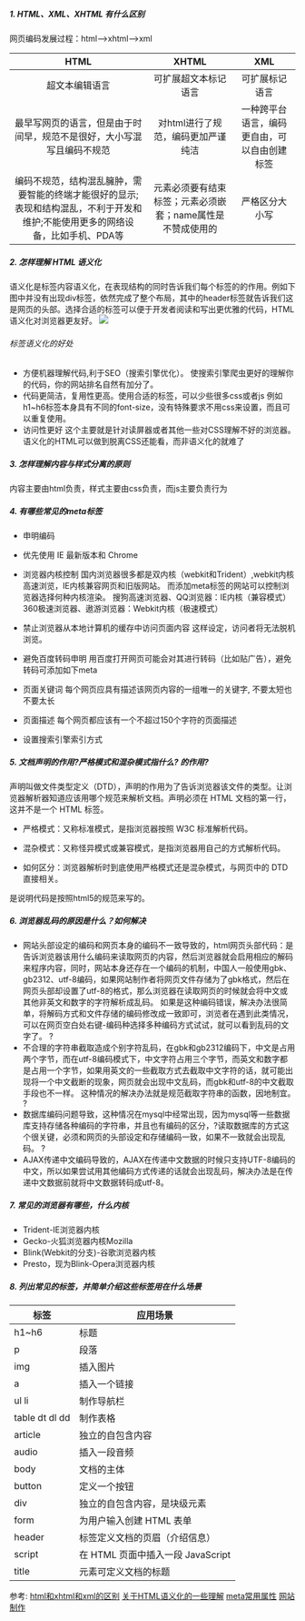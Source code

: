 ##### 1. HTML、XML、XHTML 有什么区别
网页编码发展过程：html-->xhtml-->xml

|HTML | XHTML | XML |
| :-------------: |:-------------:| :-----:| 
| 超文本编辑语言 | 可扩展超文本标记语言 | 可扩展标记语言 |
|最早写网页的语言，但是由于时间早，规范不是很好，大小写混写且编码不规范| 对html进行了规范，编码更加严谨纯洁|一种跨平台语言，编码更自由，可以自由创建标签 |  
| 编码不规范，结构混乱臃肿，需要智能的终端才能很好的显示;表现和结构混乱，不利于开发和维护;不能使用更多的网络设备，比如手机、PDA等 | 元素必须要有结束标签；元素必须嵌套；name属性是不赞成使用的|严格区分大小写 |


##### 2. 怎样理解 HTML 语义化
语义化是标签内容语义化，在表现结构的同时告诉我们每个标签的的作用。例如下图中并没有出现div标签，依然完成了整个布局，其中的header标签就告诉我们这是网页的头部。选择合适的标签可以便于开发者阅读和写出更优雅的代码，HTML 语义化对浏览器更友好。
![](http://upload-images.jianshu.io/upload_images/5804931-77050525c7605cf8.jpg?imageMogr2/auto-orient/strip%7CimageView2/2/w/1240)
###### 标签语义化的好处
- 方便机器理解代码,利于SEO（搜索引擎优化）。
使搜索引擎爬虫更好的理解你的代码，你的网站排名自然有加分了。
- 代码更简洁，复用性更高。使用合适的标签，可以少些很多css或者js
例如h1~h6标签本身具有不同的font-size，没有特殊要求不用css来设置，而且可以重复使用。
- 访问性更好
这个主要就是针对读屏器或者其他一些对CSS理解不好的浏览器。语义化的HTML可以做到脱离CSS还能看，而非语义化的就难了
##### 3. 怎样理解内容与样式分离的原则
内容主要由html负责，样式主要由css负责，而js主要负责行为
##### 4. 有哪些常见的meta标签
- 申明编码

> <meta charset='utf-8' />
- 优先使用 IE 最新版本和 Chrome

> <meta http-equiv="X-UA-Compatible" content="IE=edge,chrome=1" />
<!-- 关于X-UA-Compatible -->
<meta http-equiv="X-UA-Compatible" content="IE=6" ><!-- 使用IE6 -->
<meta http-equiv="X-UA-Compatible" content="IE=7" ><!-- 使用IE7 -->
<meta http-equiv="X-UA-Compatible" content="IE=8" ><!-- 使用IE8 -->

- 浏览器内核控制
国内浏览器很多都是双内核（webkit和Trident）,webkit内核高速浏览，IE内核兼容网页和旧版网站。 而添加meta标签的网站可以控制浏览器选择何种内核渲染。
搜狗高速浏览器、QQ浏览器：IE内核（兼容模式）
360极速浏览器、遨游浏览器：Webkit内核（极速模式）
 
 > <meta name="renderer" content="webkit|ie-comp|ie-stand">





- 禁止浏览器从本地计算机的缓存中访问页面内容
这样设定，访问者将无法脱机浏览。

> <meta http-equiv="Pragma" content="no-cache">
- 避免百度转码申明
用百度打开网页可能会对其进行转码（比如贴广告），避免转码可添加如下meta

> <meta http-equiv="Cache-Control" content="no-siteapp" />

- 页面关键词
每个网页应具有描述该网页内容的一组唯一的关键字, 不要太短也不要太长

> <meta name="keywords" content="your tags" />
- 页面描述
每个网页都应该有一个不超过150个字符的页面描述

> <meta name="description" content="150 words" />

- 设置搜索引擎索引方式

> <meta name="robots" content="index,follow" />
<!--
    all：文件将被检索，且页面上的链接可以被查询；
    none：文件将不被检索，且页面上的链接不可以被查询；
    index：文件将被检索；
    follow：页面上的链接可以被查询；
    noindex：文件将不被检索；
    nofollow：页面上的链接不可以被查询。
 -->









##### 5. 文档声明的作用?严格模式和混杂模式指什么?<!doctype html> 的作用?
<!DOCTYPE>声明叫做文件类型定义（DTD），声明的作用为了告诉浏览器该文件的类型。让浏览器解析器知道应该用哪个规范来解析文档。<!DOCTYPE>声明必须在 HTML 文档的第一行，这并不是一个 HTML 标签。
- 严格模式：又称标准模式，是指浏览器按照 W3C 标准解析代码。

- 混杂模式：又称怪异模式或兼容模式，是指浏览器用自己的方式解析代码。
- 如何区分：浏览器解析时到底使用严格模式还是混杂模式，与网页中的 DTD 直接相关。
<!doctype html> 是说明代码是按照html5的规范来写的。

##### 6. 浏览器乱码的原因是什么？如何解决
- 网站头部设定的编码和网页本身的编码不一致导致的，html网页头部代码：<meta http-equiv="Content-Type" content="text/html; charset=gb2312" />是告诉浏览器该用什么编码来读取网页的内容，然后浏览器就会启用相应的解码来程序内容，同时，网站本身还存在一个编码的机制，中国人一般使用gbk、gb2312、utf-8编码，如果网站制作者将网页文件存储为了gbk格式，然后在网页头部却设置了utf-8的格式，那么浏览器在读取网页的时候就会将中文或其他非英文和数字的字符解析成乱码。
如果是这种编码错误，解决办法很简单，将解码方式和文件存储的编码修改成一致即可，浏览者在遇到此类情况，可以在网页空白处右键-编码种选择多种编码方式试试，就可以看到乱码的文字了。
?
- 不合理的字符串截取造成个别字符乱码，在gbk和gb2312编码下，中文是占用两个字节，而在utf-8编码模式下，中文字符占用三个字节，而英文和数字都是占用一个字节，如果用英文的一些截取方式去截取中文字符的话，就可能出现将一个中文截断的现象，网页就会出现中文乱码，而gbk和utf-8的中文截取手段也不一样。
这种情况的解决办法就是规范截取字符串的函数，因地制宜。
?
- 数据库编码问题导致，这种情况在mysql中经常出现，因为mysql等一些数据库支持存储各种编码的字符串，并且也有编码的区分，?读取数据库的方式这个很关键，必须和网页的头部设定和存储编码一致，如果不一致就会出现乱码。
?
- AJAX传递中文编码导致的，AJAX在传递中文数据的时候只支持UTF-8编码的中文，所以如果尝试用其他编码方式传递的话就会出现乱码，解决办法是在传递中文数据前就将中文数据转码成utf-8。

##### 7. 常见的浏览器有哪些，什么内核

- Trident-IE浏览器内核 
- Gecko-火狐浏览器内核Mozilla 
- Blink(Webkit的分支)-谷歌浏览器内核 
- Presto，现为Blink-Opera浏览器内核
##### 8. 列出常见的标签，并简单介绍这些标签用在什么场景

|标签|应用场景|
|--------|----------|
|h1~h6|标题|
|p|段落|
|img|插入图片|
|a|插入一个链接|
|ul    li|制作导航栏|
|table dt dl dd|制作表格|
|article|独立的自包含内容|
|audio|插入一段音频|
|body|文档的主体|
|button|定义一个按钮|
|div|独立的自包含内容，是块级元素|
|form|为用户输入创建 HTML 表单|
|header|标签定义文档的页眉（介绍信息）|
|script|在 HTML 页面中插入一段 JavaScript|
|title|元素可定义文档的标题|



参考:
[html和xhtml和xml的区别](http://www.cnblogs.com/fredshare/archive/2011/11/10/2244308.html)
[关于HTML语义化的一些理解](http://www.cnblogs.com/season-huang/p/3548514.html)
[meta常用属性](https://tink.gitbooks.io/fe-collections/content/ch02-html/s03-meta.html)
[网站制作](http://www.kmwzjs.com/)
